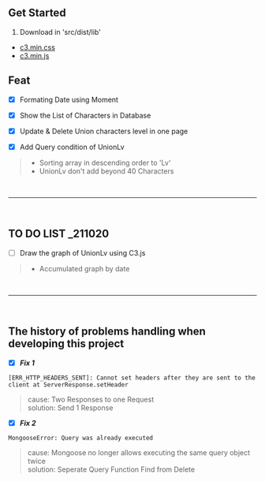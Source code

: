 ## Get Started
1. Download in 'src/dist/lib'
<ul>
    <li><a href="http://b1ix.net/post_inc/c3js/c3.css">c3.min.css</a><br></li>
    <li><a href="http://b1ix.net/post_inc/c3js/c3.js">c3.min.js</a><br></li>
</ul>

## Feat

- [x] Formating Date using Moment <br>

- [x] Show the List of Characters in Database <br>

- [x] Update & Delete Union characters level in one page <br>

- [x] Add Query condition of UnionLv
> - Sorting array in descending order to 'Lv' <br>
> - UnionLv don't add beyond 40 Characters

<br><hr><br>

## TO DO LIST _211020

- [ ] Draw the graph of UnionLv using C3.js
> - Accumulated graph by date<br>

<br><hr><br>

## The history of problems handling when developing this project

- [x] ***Fix 1***

```
[ERR_HTTP_HEADERS_SENT]: Cannot set headers after they are sent to the client at ServerResponse.setHeader
```

> cause: Two Responses to one Request <br>
> solution: Send 1 Response

- [x] ***Fix 2***

```
MongooseError: Query was already executed
```

> cause: Mongoose no longer allows executing the same query object twice <br>
> solution: Seperate Query Function Find from Delete